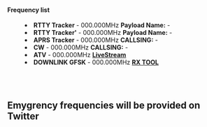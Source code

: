 <h4>Frequency list</h4>

<menu>
<li><strong>RTTY Tracker</strong> - 000.000MHz <strong> Payload Name:</strong> - </li>
<li><strong>RTTY Tracker'</strong> - 000.000MHz <strong> Payload Name:</strong> - </li>
<li><strong>APRS Tracker</strong> - 000.000MHz <strong> CALLSING:</strong> - </li>
<li><strong>CW</strong> - 000.000MHz <strong> CALLSING:</strong> - </li>
<li><strong>ATV</strong> - 000.000MHz <strong><a href="https://www.youtube.com/watch?v=wSgRTd0zFaU">LiveStream</a></strong></li>
<li><strong>DOWNLINK GFSK</strong> - 000.000MHz <strong><a href="https://github.com/KacperStachula/INIT-OPEN-SOFT"> RX TOOL</a></strong></li>
</menu>
<br/>
<br/>
<h2>Emygrency frequencies will be provided on Twitter</h2>
